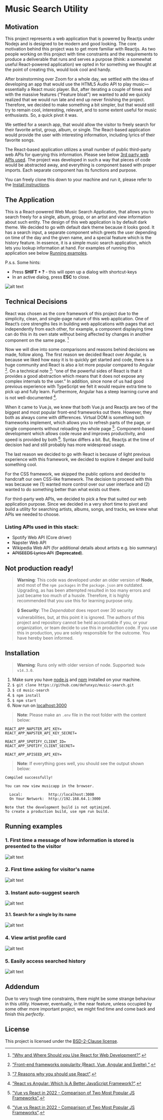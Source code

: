# Music Search Utility

## Motivation
This project represents a web application that is powered by Reactjs under Nodejs and is designed to be modern and good looking. The core motivation behind this project was to get more familiar with Reactjs. As two people working on this project with time constraints and the requirements to produce a deliverable that runs and serves a purpose (think: a somewhat useful React-powered application) we opted in for something we thought at the point of creating this, would look cool and handy.

After brainstorming over Zoom for a whole day, we settled with the idea of developing an app that would use the HTML5 Audio API to play music—essentially a React music player. But, after iterating a couple of times and with the massive features (“Feature bloat”) we wanted to add we quickly realized that we would run late and end up never finishing the project. Therefore, we decided to make something a bit simpler, but that would still try to remain cool, interesting, relevant, and to some extent useful for music enthusiasts. So, a quick pivot it was. 

We settled for a search app, that would allow the visitor to freely search for their favorite artist, group, album, or single. The React-based application would provide the user with interesting information, including lyrics of their favorite songs. 

The React-based application utilizes a small number of public third-party web APIs for querying this information. Please see below [3rd party web APIs used](#listing-apis-used-in-this-stack). The project was developed in such a way that pieces of code would be abstracted away, and everything is component based with proper imports. Each separate component has its functions and purpose. 

You can freely clone this down to your machine and run it, please refer to the [Install instructions](#installing).  


## The Application
This is a React-powered Web Music Search  Application, that allows you to search freely for a single, album, group, or an artist and view information about such entity. The design of this web application is by default dark theme. We decided to go with default dark theme because it looks good. It has a search input, a separate component which greets the user depending on time of the day and the given name, and a special feature which is the history feature. In essence, it is a simple music search application, which lets you lookup information at hand. For examples of running this application see below [Running examples](#running-examples).

P.s.s. Some hints:

* Press **SHIFT + ?** - this will open up a dialog with shortcut-keys
* In an active dialog, press **ESC** to close.

![alt text](screenshots/dialog-keyboard.png)

## Technical Decisions
React was chosen as the core framework of this project due to the simplicity, clean, and single-page nature of this web application. One of React’s core strengths lies in building web applications with pages that act independently from each other, for example, a component displaying time can do this in its own state without being affected by changes in another component on the same page. [^1] 

Now we will dive into some comparisons and reasons behind decisions we made, follow along. 
The first reason we decided React over Angular, is because we liked how easy it is to quickly get started and code, there is a huge community and React is also a lot more popular compared to Angular [^2]. On a technical note [^3]: “one of the powerful sides of React is that it provides a good abstraction which means that it does not expose any complex internals to the user.”  In addition, since none of us had good previous experience with TypeScript we felt it would require extra time to pick up and fully learn. Furthermore, Angular has a steep learning curve and is not well-documented [^4].

When it came to Vue.js, we knew that both Vue.js and Reactjs are two of the biggest and most popular front-end frameworks out there. However, they both as always come with differences. Virtual DOM is something both frameworks implement, which allows you to refresh parts of the page, or single components without reloading the whole page [^5]. Component-based development which allows code reuse and improves productivity, and speed is provided by both [^5]. Syntax differs a bit. But, Reactjs at the time of decision had and still probably has more widespread usage.

The last reason we decided to go with React is because of light previous experience with this framework, we decided to explore it deeper and build something cool. 

For the CSS framework, we skipped the public options and decided to handcraft our own CSS-like framework. The decision to proceed with this was because we (1) wanted more control over our user interface and (2) wanted to do something better than what exists out there. 

For third-party web APIs, we decided to pick a few that suited our web application purpose. Since we decided in a very short time to pivot and build a utility for searching artists, albums, songs, and tracks, we knew what APIs we needed to choose. 

### Listing APIs used in this stack: 

* Spotify Web API (Core driver)
* Napster Web API
* Wikipedia Web API (for additional details about artists e.g. bio summary)
* ~~APISEEDS Lyrics API~~ (**Deprecated**).

## **Not production ready!**
> **Warning**: This code was developed under an older version of **Node**, and most of the `npm packages` in the `package.json` are outdated. Upgrading, as has been attempted resulted in too many errors and just became too much of a hussle. Therefore, it is highly recommended that you use this for learning purpose only. 

> :lock: **Security**: The *Dependabot* does report over 30 security vulnerabilities, but, at this point it is ignored. The authors of this project and repository cannot be held accountable if you, or your organization, or team decide to use this in production code. If you use this in production, you are solely responsible for the outcome. You have hereby been informed. 

## Installation
> **Warning**: Runs only with older version of node. Supported: `Node v14.3.0`. 

1. Make sure you have [node.js](https://nodejs.org/en/) and 
[npm](https://www.npmjs.com/get-npm) installed on your machine.
2. `$ git clone https://github.com/defunxyz/music-search.git`
3. `$ cd music-search`
4. `$ npm install`
5. `$ npm start`
6. Now run on [localhost:3000](http://localhost:3000)

> **Note**: Please make an `.env` file in the root folder with the content below:

```
REACT_APP_NAPSTER_API_KEY=
REACT_APP_NAPSTER_API_KEY_SECRET=

REACT_APP_SPOTIFY_CLIENT_ID=
REACT_APP_SPOTIFY_CLIENT_SECRET=

REACT_APP_APISEED_API_KEY=
```

> **Note**: If everything goes well, you should see the output shown below:

```
Compiled successfully!

You can now view musicapp in the browser.

  Local:            http://localhost:3000
  On Your Network:  http://192.168.64.1:3000

Note that the development build is not optimized.
To create a production build, use npm run build.
```

## Running examples

### **1.** First time a message of how information is stored is presented to the visitor
![alt text](screenshots/screenshot1.png)

### **2.** First time asking for visitor's name
![alt text](screenshots/screenshot2.png)

### **3.** Instant auto-suggest search
![alt text](screenshots/screenshot3.png)

#### **3.1.** Search for a single by its name
![alt text](screenshots/screenshot5.png)

### **4.** View artist profile card
![alt text](screenshots/screenshot4.png)

### **5.** Easily access searched history
![alt text](screenshots/screenshot6.png)

## Addendum
Due to very tough time constraints, there might be some strange behaviour in this utility. However, eventually, in the near feature, unless occupied by some other more important project, we might find time and come back and finish this *perfectly*. 

[^1]:  ["Why and Where Should you Use React for Web Development?"](https://www.simform.com/blog/why-use-react/). 
[^2]:  ["Front-end frameworks popularity (React, Vue, Angular and Svelte) "](https://gist.github.com/tkrotoff/b1caa4c3a185629299ec234d2314e190). 
[^3]:  ["7 Reasons why you should use React"](https://stories.jotform.com/7-reasons-why-you-should-use-react-ad420c634247). 
[^4]:  ["React vs Angular: Which Is A Better JavaScript Framework?"](https://technostacks.com/blog/react-vs-angular/). 
[^5]:  ["Vue vs React in 2022 - Comparison of Two Most Popular JS Frameworks"](https://www.monterail.com/blog/vue-vs-react-2020). 

## License
This project is licensed under the [BSD-2-Clause license](LICENSE).
